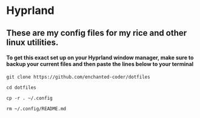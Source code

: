# Hyprland

## These are my config files for my rice and other linux utilities.

#### To get this exact set up on your Hyprland window manager, make sure to backup your current files and then paste the lines below to your terminal

```
git clone https://github.com/enchanted-coder/dotfiles 
```
```
cd dotfiles 
```
```
cp -r . ~/.config
```
```
rm ~/.config/README.md
```

